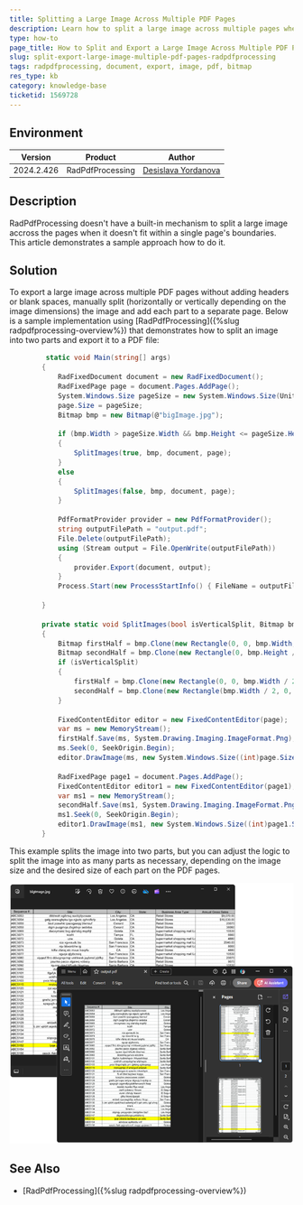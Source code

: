 ```yaml
---
title: Splitting a Large Image Across Multiple PDF Pages
description: Learn how to split a large image across multiple pages when exporting to a PDF file using RadPdfProcessing.
type: how-to
page_title: How to Split and Export a Large Image Across Multiple PDF Pages with RadPdfProcessing
slug: split-export-large-image-multiple-pdf-pages-radpdfprocessing
tags: radpdfprocessing, document, export, image, pdf, bitmap
res_type: kb
category: knowledge-base
ticketid: 1569728
---
```


## Environment

| Version | Product | Author | 
| --- | --- | ---- | 
| 2024.2.426| RadPdfProcessing |[Desislava Yordanova](https://www.telerik.com/blogs/author/desislava-yordanova)| 

## Description

RadPdfProcessing doesn't have a built-in mechanism to split a large image accross the pages when it doesn't fit within a single page's boundaries.
This article demonstrates a sample approach how to do it.

## Solution

To export a large image across multiple PDF pages without adding headers or blank spaces, manually split (horizontally or vertically depending on the image dimensions) the image and add each part to a separate page. Below is a sample implementation using [RadPdfProcessing]({%slug radpdfprocessing-overview%}) that demonstrates how to split an image into two parts and export it to a PDF file:

```csharp
         static void Main(string[] args)
        {
            RadFixedDocument document = new RadFixedDocument();
            RadFixedPage page = document.Pages.AddPage();
            System.Windows.Size pageSize = new System.Windows.Size(Unit.MmToDip(210),Unit.MmToDip(297));
            page.Size = pageSize;
            Bitmap bmp = new Bitmap(@"bigImage.jpg");

            if (bmp.Width > pageSize.Width && bmp.Height <= pageSize.Height)
            {
                SplitImages(true, bmp, document, page);
            }
            else
            {
                SplitImages(false, bmp, document, page);
            }
           
            PdfFormatProvider provider = new PdfFormatProvider();
            string outputFilePath = "output.pdf";
            File.Delete(outputFilePath);
            using (Stream output = File.OpenWrite(outputFilePath))
            {
                provider.Export(document, output);
            }
            Process.Start(new ProcessStartInfo() { FileName = outputFilePath, UseShellExecute = true });

        }

        private static void SplitImages(bool isVerticalSplit, Bitmap bmp, RadFixedDocument document, RadFixedPage page)
        {
            Bitmap firstHalf = bmp.Clone(new Rectangle(0, 0, bmp.Width, bmp.Height / 2), System.Drawing.Imaging.PixelFormat.DontCare);
            Bitmap secondHalf = bmp.Clone(new Rectangle(0, bmp.Height / 2, bmp.Width, bmp.Height / 2), System.Drawing.Imaging.PixelFormat.DontCare);
            if (isVerticalSplit)
            {
                firstHalf = bmp.Clone(new Rectangle(0, 0, bmp.Width / 2, bmp.Height), System.Drawing.Imaging.PixelFormat.DontCare);
                secondHalf = bmp.Clone(new Rectangle(bmp.Width / 2, 0, bmp.Width / 2, bmp.Height), System.Drawing.Imaging.PixelFormat.DontCare);
            }

            FixedContentEditor editor = new FixedContentEditor(page);
            var ms = new MemoryStream();
            firstHalf.Save(ms, System.Drawing.Imaging.ImageFormat.Png);
            ms.Seek(0, SeekOrigin.Begin);
            editor.DrawImage(ms, new System.Windows.Size((int)page.Size.Width, (int)page.Size.Height));

            RadFixedPage page1 = document.Pages.AddPage();
            FixedContentEditor editor1 = new FixedContentEditor(page1);
            var ms1 = new MemoryStream();
            secondHalf.Save(ms1, System.Drawing.Imaging.ImageFormat.Png);
            ms1.Seek(0, SeekOrigin.Begin);
            editor1.DrawImage(ms1, new System.Windows.Size((int)page1.Size.Width, (int)page1.Size.Height));
        }
```

This example splits the image into two parts, but you can adjust the logic to split the image into as many parts as necessary, depending on the image size and the desired size of each part on the PDF pages.

![PdfProcessing Split Images](images/pdf-processing-split-images.png)  
 
## See Also

- [RadPdfProcessing]({%slug radpdfprocessing-overview%}) 

